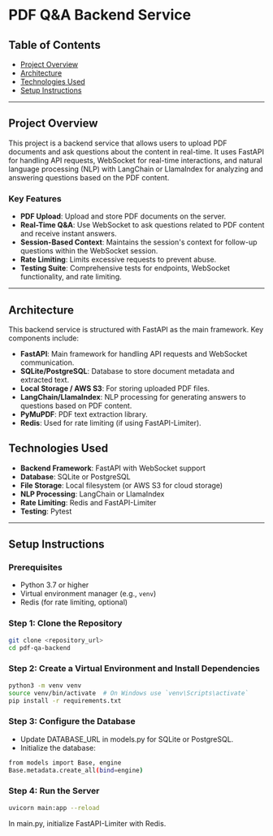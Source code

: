 # PDF Q&A Backend Service

## Table of Contents
- [Project Overview](#project-overview)
- [Architecture](#architecture)
- [Technologies Used](#technologies-used)
- [Setup Instructions](#setup-instructions)
---

## Project Overview

This project is a backend service that allows users to upload PDF documents and ask questions about the content in real-time. It uses FastAPI for handling API requests, WebSocket for real-time interactions, and natural language processing (NLP) with LangChain or LlamaIndex for analyzing and answering questions based on the PDF content.

### Key Features
- **PDF Upload**: Upload and store PDF documents on the server.
- **Real-Time Q&A**: Use WebSocket to ask questions related to PDF content and receive instant answers.
- **Session-Based Context**: Maintains the session's context for follow-up questions within the WebSocket session.
- **Rate Limiting**: Limits excessive requests to prevent abuse.
- **Testing Suite**: Comprehensive tests for endpoints, WebSocket functionality, and rate limiting.

---

## Architecture

This backend service is structured with FastAPI as the main framework. Key components include:

- **FastAPI**: Main framework for handling API requests and WebSocket communication.
- **SQLite/PostgreSQL**: Database to store document metadata and extracted text.
- **Local Storage / AWS S3**: For storing uploaded PDF files.
- **LangChain/LlamaIndex**: NLP processing for generating answers to questions based on PDF content.
- **PyMuPDF**: PDF text extraction library.
- **Redis**: Used for rate limiting (if using FastAPI-Limiter).

## Technologies Used

- **Backend Framework**: FastAPI with WebSocket support
- **Database**: SQLite or PostgreSQL
- **File Storage**: Local filesystem (or AWS S3 for cloud storage)
- **NLP Processing**: LangChain or LlamaIndex
- **Rate Limiting**: Redis and FastAPI-Limiter
- **Testing**: Pytest

---

## Setup Instructions

### Prerequisites
- Python 3.7 or higher
- Virtual environment manager (e.g., `venv`)
- Redis (for rate limiting, optional)

### Step 1: Clone the Repository
```bash
git clone <repository_url>
cd pdf-qa-backend
```
### Step 2: Create a Virtual Environment and Install Dependencies
```bash
python3 -m venv venv
source venv/bin/activate  # On Windows use `venv\Scripts\activate`
pip install -r requirements.txt
```
### Step 3: Configure the Database
- Update DATABASE_URL in models.py for SQLite or PostgreSQL.
- Initialize the database:
```bash
from models import Base, engine
Base.metadata.create_all(bind=engine)
```
### Step 4: Run the Server
```bash
uvicorn main:app --reload
```
In main.py, initialize FastAPI-Limiter with Redis.

